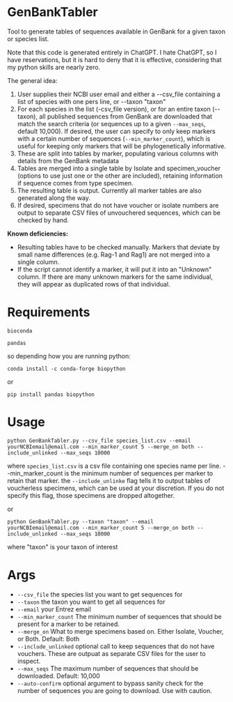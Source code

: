 # GenBankTabler
Tool to generate tables of sequences available in GenBank for a given taxon or species list.

Note that this code is generated entirely in ChatGPT. I hate ChatGPT, so I have reservations, but it is hard to deny that it is effective, considering that my python skills are nearly zero.

The general idea:
1. User supplies their NCBI user email and either a --csv_file containing a list of species with one pers line, or --taxon "taxon" 
2. For each species in the list (-csv_file version), or for an entire taxon (--taxon), all published sequences from GenBank are downloaded that match the search criteria (or sequences up to a given `--max_seqs`, default 10,000). If desired, the user can specify to only keep markers with a certain number of sequences (`--min_marker_count`), which is useful for keeping only markers that will be phylogenetically informative. 
3. These are split into tables by marker, populating various columns with details from the GenBank metadata
4. Tables are merged into a single table by Isolate and specimen_voucher (options to use just one or the other are included), retaining information if sequence comes from type specimen.
5. The resulting table is output. Currently all marker tables are also generated along the way.
6. If desired, specimens that do not have voucher or isolate numbers are output to separate CSV files of unvouchered sequences, which can be checked by hand.

**Known deficiencies:** 
+ Resulting tables have to be checked manually. Markers that deviate by small name differences (e.g. Rag-1 and Rag1) are not merged into a single column.
+ If the script cannot identify a marker, it will put it into an "Unknown" column. If there are many unknown markers for the same individual, they will appear as duplicated rows of that individual.

# Requirements
`bioconda`

`pandas`

so depending how you are running python: 

`conda install -c conda-forge biopython`

or 

`pip install pandas biopython`

# Usage
`python GenBankTabler.py --csv_file species_list.csv --email yourNCBIemail@email.com --min_marker_count 5 --merge_on both --include_unlinked --max_seqs 10000`

where `species_list.csv` is a csv file containing one species name per line. --min_marker_count is the minimum number of sequences per marker to retain that marker. the `--include_unlinke` flag tells it to output tables of voucherless specimens, which can be used at your discretion. If you do not specify this flag, those specimens are dropped altogether. 

or

`python GenBankTabler.py --taxon "taxon" --email yourNCBIemail@email.com --min_marker_count 5 --merge_on both --include_unlinked --max_seqs 10000`

where "taxon" is your taxon of interest

# Args
+ `--csv_file` the species list you want to get sequences for
+ `--taxon` the taxon you want to get all sequences for
+ `--email` your Entrez email
+ `--min_marker_count` The minimum number of sequences that should be present for a marker to be retained.
+ `--merge_on` What to merge specimens based on. Either Isolate, Voucher, or Both. Default: Both
+ `--include_unlinked` optional call to keep sequences that do not have vouchers. These are outpuat as separate CSV files for the user to inspect. 
+ `--max_seqs` The maximum number of sequences that should be downloaded. Default: 10,000 
+ `--auto-confirm` optional argument to bypass sanity check for the number of sequences you are going to download. Use with caution.
